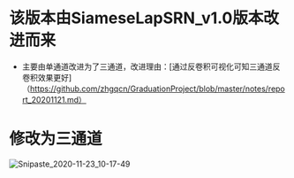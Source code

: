 # 该版本由SiameseLapSRN_v1.0版本改进而来
- 主要由单通道改进为了三通道，改进理由：[通过反卷积可视化可知三通道反卷积效果更好]（https://github.com/zhgqcn/GraduationProject/blob/master/notes/report_20201121.md）

# 修改为三通道
![Snipaste_2020-11-23_10-17-49](https://tva4.sinaimg.cn/large/005tpOh1ly1gkyw2ntb15j30xn0ko0ul.jpg)
